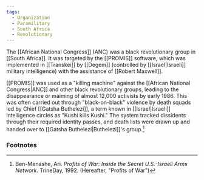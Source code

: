 ```yaml
---
tags:
  - Organization
  - Paramilitary
  - South Africa
  - Revolutionary
---
```

The [[African National Congress]] (ANC) was a black revolutionary group in [[South Africa]]. It was targeted by the [[PROMIS]] software, which was implemented in [[Transkei]] by [[Degem]] (controlled by [[Israel|Israeli]] military intelligence) with the assistance of [[Robert Maxwell]].

[[PROMIS]] was used as a "killing machine" against the [[African National Congress|ANC]] and other black revolutionary groups, leading to the disappearance or maiming of almost 12,000 activists by early 1986. This was often carried out through "black-on-black" violence by death squads led by Chief [[Gatsha Buthelezi]], a term known in [[Israel|Israeli]] intelligence circles as "Kushi kills Kushi." The system tracked dissidents through their required identity passes, and death lists were drawn up and handed over to [[Gatsha Buthelezi|Buthelezi]]'s group.[^1]

### Footnotes
[^1]: Ben-Menashe, Ari. *Profits of War: Inside the Secret U.S.-Israeli Arms Network*. TrineDay, 1992. (Hereafter, "Profits of War")
